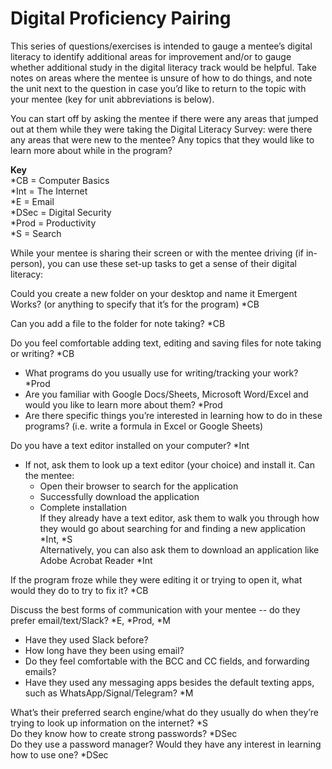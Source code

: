 # Digital Proficiency Pairing

This series of questions/exercises is intended to gauge a mentee’s digital literacy to identify additional areas for improvement and/or to gauge whether additional study in the digital literacy track would be helpful. Take notes on areas where the mentee is unsure of how to do things, and note the unit next to the question in case you’d like to return to the topic with your mentee (key for unit abbreviations is below).

You can start off by asking the mentee if there were any areas that jumped out at them while they were taking the Digital Literacy Survey: were there any areas that were new to the mentee? Any topics that they would like to learn more about while in the program?

**Key**<br>
\*CB = Computer Basics<br>
\*Int = The Internet<br>
\*E = Email<br>
\*DSec = Digital Security<br>
\*Prod = Productivity<br>
\*S = Search<br>

While your mentee is sharing their screen or with the mentee driving (if in-person), you can use these set-up tasks to get a sense of their digital literacy:

Could you create a new folder on your desktop and name it Emergent Works? (or anything to specify that it’s for the program) \*CB

Can you add a file to the folder for note taking? \*CB

Do you feel comfortable adding text, editing and saving files for note taking or writing? \*CB
- What programs do you usually use for writing/tracking your work? \*Prod
- Are you familiar with Google Docs/Sheets, Microsoft Word/Excel and would you like to learn more about them? \*Prod
- Are there specific things you’re interested in learning how to do in these programs? (i.e. write a formula in Excel or Google Sheets)

Do you have a text editor installed on your computer? \*Int
- If not, ask them to look up a text editor (your choice) and install it. Can the mentee:
  - Open their browser to search for the application 
  - Successfully download the application
  - Complete installation<br>
If they already have a text editor, ask them to walk you through how they would go about searching for and finding a new application \*Int, \*S<br>
Alternatively, you can also ask them to download an application like Adobe Acrobat Reader \*Int

If the program froze while they were editing it or trying to open it, what would they do to try to fix it? \*CB

Discuss the best forms of communication with your mentee -- do they prefer email/text/Slack? \*E, \*Prod, \*M
- Have they used Slack before?
- How long have they been using email? 
- Do they feel comfortable with the BCC and CC fields, and forwarding emails?
- Have they used any messaging apps besides the default texting apps, such as WhatsApp/Signal/Telegram? \*M

What’s their preferred search engine/what do they usually do when they’re trying to look up information on the internet? \*S<br>
Do they know how to create strong passwords? \*DSec<br>
Do they use a password manager? Would they have any interest in learning how to use one? \*DSec
